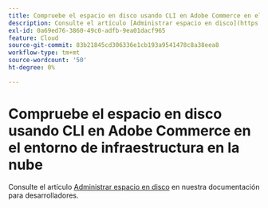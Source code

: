 ```yaml
---
title: Compruebe el espacio en disco usando CLI en Adobe Commerce en el entorno de infraestructura en la nube
description: Consulte el artículo [Administrar espacio en disco](https://devdocs.magento.com/guides/v2.3/cloud/project/manage-disk-space.html) en nuestra documentación para desarrolladores.
exl-id: 0a69ed76-3860-49c0-adfb-9ea01dacf965
feature: Cloud
source-git-commit: 83b21845cd306336e1cb193a9541478c8a38eea8
workflow-type: tm+mt
source-wordcount: '50'
ht-degree: 0%

---
```


# Compruebe el espacio en disco usando CLI en Adobe Commerce en el entorno de infraestructura en la nube

Consulte el artículo [Administrar espacio en disco](https://devdocs.magento.com/guides/v2.3/cloud/project/manage-disk-space.html) en nuestra documentación para desarrolladores.
